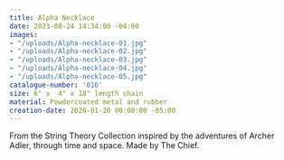 ```yaml
---
title: Alpha Necklace
date: 2023-08-24 14:34:00 -04:00
images:
- "/uploads/Alpha-necklace-01.jpg"
- "/uploads/Alpha-necklace-02.jpg"
- "/uploads/Alpha-necklace-03.jpg"
- "/uploads/Alpha-necklace-04.jpg"
- "/uploads/Alpha-necklace-05.jpg"
catalogue-number: '016'
size: 6" x  4" x 18" length chain
material: Powdercoated metal and rubber
creation-date: 2020-01-20 00:00:00 -05:00
---
```


From the String Theory Collection inspired by the adventures of Archer Adler, through time and space. 
Made by The Chief.
